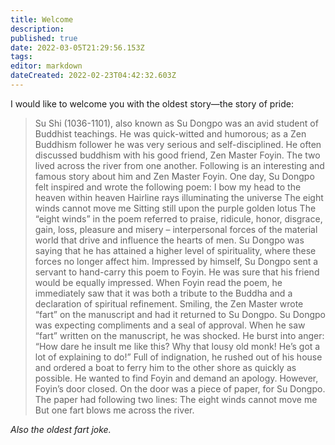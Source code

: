 ```yaml
---
title: Welcome
description: 
published: true
date: 2022-03-05T21:29:56.153Z
tags: 
editor: markdown
dateCreated: 2022-02-23T04:42:32.603Z
---
```


I would like to welcome you with the oldest story—the story of pride:



> Su Shi (1036-1101), also known as Su Dongpo was an avid student of Buddhist teachings. He was quick-witted and humorous; as a Zen Buddhism follower he was very serious and self-disciplined. He often discussed buddhism with his good friend, Zen Master Foyin. The two lived across the river from one another. Following is an interesting and famous story about him and Zen Master Foyin. One day, Su Dongpo felt inspired and wrote the following poem: I bow my head to the heaven within heaven Hairline rays illuminating the universe The eight winds cannot move me Sitting still upon the purple golden lotus The “eight winds” in the poem referred to praise, ridicule, honor, disgrace, gain, loss, pleasure and misery – interpersonal forces of the material world that drive and influence the hearts of men. Su Dongpo was saying that he has attained a higher level of spirituality, where these forces no longer affect him. 
Impressed by himself, Su Dongpo sent a servant to hand-carry this poem to Foyin. He was sure that his friend would be equally impressed. When Foyin read the poem, he immediately saw that it was both a tribute to the Buddha and a declaration of spiritual refinement. Smiling, the Zen Master wrote “fart” on the manuscript and had it returned to Su Dongpo. 
Su Dongpo was expecting compliments and a seal of approval. When he saw “fart” written on the manuscript, he was shocked. He burst into anger: “How dare he insult me like this? Why that lousy old monk! He’s got a lot of explaining to do!” Full of indignation, he rushed out of his house and ordered a boat to ferry him to the other shore as quickly as possible. He wanted to find Foyin and demand an apology. However, Foyin’s door closed. On the door was a piece of paper, for Su Dongpo. The paper had following two lines: The eight winds cannot move me But one fart blows me across the river.

*Also the oldest fart joke.*